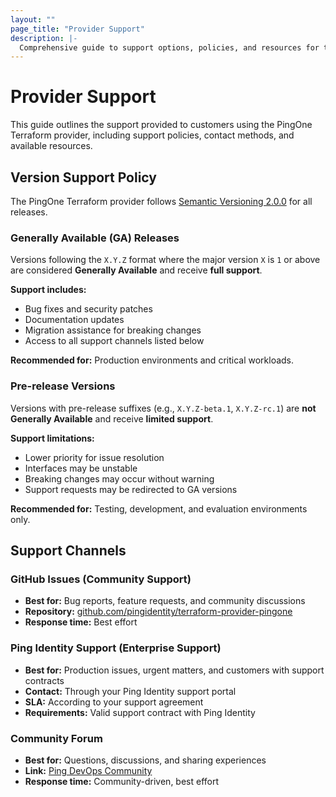 ```yaml
---
layout: ""
page_title: "Provider Support"
description: |-
  Comprehensive guide to support options, policies, and resources for the PingOne Terraform provider.
---
```


# Provider Support

This guide outlines the support provided to customers using the PingOne Terraform provider, including support policies, contact methods, and available resources.

## Version Support Policy

The PingOne Terraform provider follows [Semantic Versioning 2.0.0](https://semver.org/) for all releases.

### Generally Available (GA) Releases

Versions following the `X.Y.Z` format where the major version `X` is `1` or above are considered **Generally Available** and receive **full support**.

**Support includes:**
- Bug fixes and security patches
- Documentation updates
- Migration assistance for breaking changes
- Access to all support channels listed below

**Recommended for:** Production environments and critical workloads.

### Pre-release Versions

Versions with pre-release suffixes (e.g., `X.Y.Z-beta.1`, `X.Y.Z-rc.1`) are **not Generally Available** and receive **limited support**.

**Support limitations:**
- Lower priority for issue resolution
- Interfaces may be unstable
- Breaking changes may occur without warning
- Support requests may be redirected to GA versions

**Recommended for:** Testing, development, and evaluation environments only.

## Support Channels

### GitHub Issues (Community Support)

- **Best for:** Bug reports, feature requests, and community discussions
- **Repository:** [github.com/pingidentity/terraform-provider-pingone](https://github.com/pingidentity/terraform-provider-pingone)
- **Response time:** Best effort

### Ping Identity Support (Enterprise Support)

- **Best for:** Production issues, urgent matters, and customers with support contracts
- **Contact:** Through your Ping Identity support portal
- **SLA:** According to your support agreement
- **Requirements:** Valid support contract with Ping Identity

### Community Forum

- **Best for:** Questions, discussions, and sharing experiences
- **Link:** [Ping DevOps Community](https://support.pingidentity.com/s/topic/0TO1W000000IF30WAG/pingdevops)
- **Response time:** Community-driven, best effort
